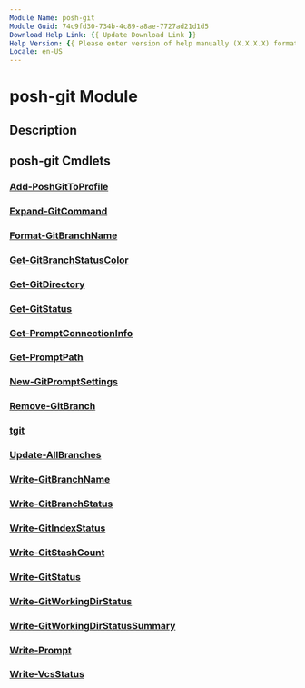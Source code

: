 ```yaml
---
Module Name: posh-git
Module Guid: 74c9fd30-734b-4c89-a8ae-7727ad21d1d5
Download Help Link: {{ Update Download Link }}
Help Version: {{ Please enter version of help manually (X.X.X.X) format }}
Locale: en-US
---
```


# posh-git Module
## Description


## posh-git Cmdlets
### [Add-PoshGitToProfile](Add-PoshGitToProfile.md)


### [Expand-GitCommand](Expand-GitCommand.md)


### [Format-GitBranchName](Format-GitBranchName.md)


### [Get-GitBranchStatusColor](Get-GitBranchStatusColor.md)


### [Get-GitDirectory](Get-GitDirectory.md)


### [Get-GitStatus](Get-GitStatus.md)


### [Get-PromptConnectionInfo](Get-PromptConnectionInfo.md)


### [Get-PromptPath](Get-PromptPath.md)


### [New-GitPromptSettings](New-GitPromptSettings.md)


### [Remove-GitBranch](Remove-GitBranch.md)


### [tgit](tgit.md)


### [Update-AllBranches](Update-AllBranches.md)


### [Write-GitBranchName](Write-GitBranchName.md)


### [Write-GitBranchStatus](Write-GitBranchStatus.md)


### [Write-GitIndexStatus](Write-GitIndexStatus.md)


### [Write-GitStashCount](Write-GitStashCount.md)


### [Write-GitStatus](Write-GitStatus.md)


### [Write-GitWorkingDirStatus](Write-GitWorkingDirStatus.md)


### [Write-GitWorkingDirStatusSummary](Write-GitWorkingDirStatusSummary.md)


### [Write-Prompt](Write-Prompt.md)


### [Write-VcsStatus](Write-VcsStatus.md)


